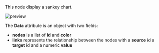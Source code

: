 This node display a sankey chart.

![preview](/documentation/nodes/sankey/preview.png)

The **Data** attribute is an object with two fields:

-   **nodes** is a list of **id** and **color**
-   **links** represents the relationship between the nodes with a **source** id a **target** id and a numeric **value**
